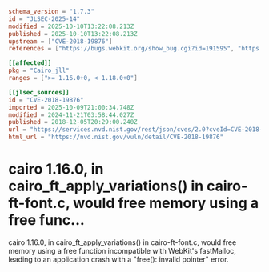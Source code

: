 ```toml
schema_version = "1.7.3"
id = "JLSEC-2025-14"
modified = 2025-10-10T13:22:08.213Z
published = 2025-10-10T13:22:08.213Z
upstream = ["CVE-2018-19876"]
references = ["https://bugs.webkit.org/show_bug.cgi?id=191595", "https://gitlab.freedesktop.org/cairo/cairo/merge_requests/5", "https://bugs.webkit.org/show_bug.cgi?id=191595", "https://gitlab.freedesktop.org/cairo/cairo/merge_requests/5"]

[[affected]]
pkg = "Cairo_jll"
ranges = [">= 1.16.0+0, < 1.18.0+0"]

[[jlsec_sources]]
id = "CVE-2018-19876"
imported = 2025-10-09T21:00:34.748Z
modified = 2024-11-21T03:58:44.027Z
published = 2018-12-05T20:29:00.240Z
url = "https://services.nvd.nist.gov/rest/json/cves/2.0?cveId=CVE-2018-19876"
html_url = "https://nvd.nist.gov/vuln/detail/CVE-2018-19876"
```

# cairo 1.16.0, in cairo_ft_apply_variations() in cairo-ft-font.c, would free memory using a free func...

cairo 1.16.0, in cairo_ft_apply_variations() in cairo-ft-font.c, would free memory using a free function incompatible with WebKit's fastMalloc, leading to an application crash with a "free(): invalid pointer" error.

